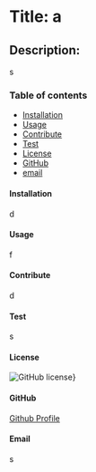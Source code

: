 
# Title: a

## Description:
s

### Table of contents
* [Installation](#installation)
* [Usage](#usage)
* [Contribute](#contribute)
* [Test](#test)
* [License](#license)
* [GitHub](#github)
* [email](#email)
    
#### Installation
d

#### Usage
f

#### Contribute
d

#### Test
s

#### License
![GitHub license](https://img.shields.io/badge/license-GPL-green.svg)}

#### GitHub
[Github Profile](https://github.com/a)

#### Email
s
    